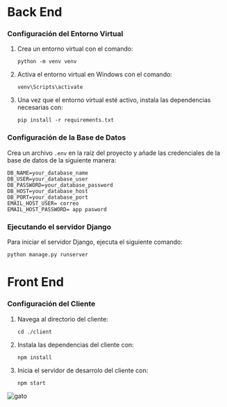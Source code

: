 # Back End
### Configuración del Entorno Virtual
1. Crea un entorno virtual con el comando:
   ```
   python -m venv venv
   ```

2. Activa el entorno virtual en Windows con el comando:     
    ```
    venv\Scripts\activate
    ```
3. Una vez que el entorno virtual esté activo, instala las dependencias necesarias con:
    ```
    pip install -r requirements.txt
    ```

### Configuración de la Base de Datos
Crea un archivo `.env` en la raíz del proyecto y añade las credenciales de la base de datos de la siguiente manera:
```
DB_NAME=your_database_name
DB_USER=your_database_user
DB_PASSWORD=your_database_password
DB_HOST=your_database_host
DB_PORT=your_database_port
EMAIL_HOST_USER= correo 
EMAIL_HOST_PASSWORD= app pasword
```
### Ejecutando el servidor Django
Para iniciar el servidor Django, ejecuta el siguiente comando:
```
python manage.py runserver
```
# Front End
### Configuración del Cliente
1. Navega al directorio del cliente:
    ```
    cd ./client
    ```
2. Instala las dependencias del cliente con:
    ```
    npm install
    ```
3. Inicia el servidor de desarrolo del cliente con:
    ```
    npm start
    ```

![gato](https://media.giphy.com/media/vFKqnCdLPNOKc/giphy.gif)